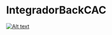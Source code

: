 # IntegradorBackCAC

[![Alt text](https://img.youtube.com/vi/V7I3zj5t6EY/0.jpg)](https://www.youtube.com/watch?v=V7I3zj5t6EY)
